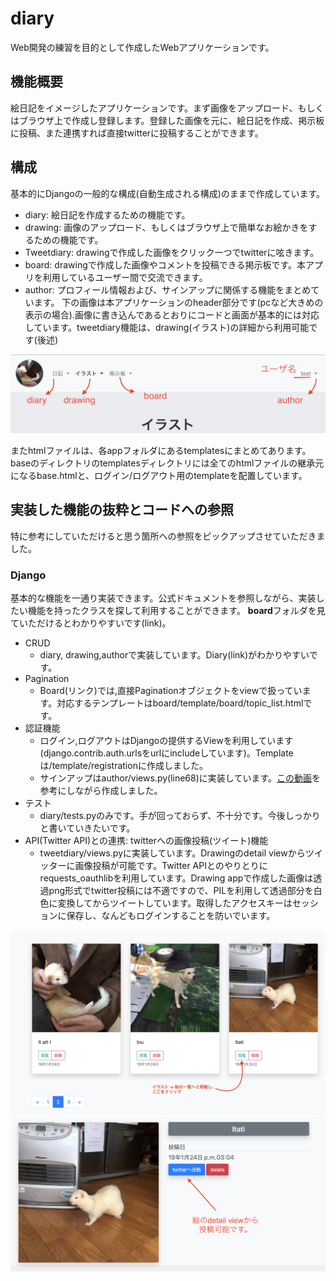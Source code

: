 # diary
Web開発の練習を目的として作成したWebアプリケーションです。
## 機能概要
絵日記をイメージしたアプリケーションです。まず画像をアップロード、もしくはブラウザ上で作成し登録します。登録した画像を元に、絵日記を作成、掲示板に投稿、また連携すれば直接twitterに投稿することができます。


## 構成
基本的にDjangoの一般的な構成(自動生成される構成)のままで作成しています。

- diary: 絵日記を作成するための機能です。
- drawing: 画像のアップロード、もしくはブラウザ上で簡単なお絵かきをするための機能です。
- Tweetdiary: drawingで作成した画像をクリック一つでtwitterに呟きます。
- board: drawingで作成した画像やコメントを投稿できる掲示板です。本アプリを利用しているユーザー間で交流できます。
- author: プロフィール情報および、サインアップに関係する機能をまとめています。
下の画像は本アプリケーションのheader部分です(pcなど大きめの表示の場合).画像に書き込んであるとおりにコードと画面が基本的には対応しています。tweetdiary機能は、drawing(イラスト)の詳細から利用可能です(後述)

![fig1](https://github.com/Kyutatsu/diary/blob/pictures/fig1.png)

またhtmlファイルは、各appフォルダにあるtemplatesにまとめてあります。baseのディレクトリのtemplatesディレクトリには全てのhtmlファイルの継承元になるbase.htmlと、ログイン/ログアウト用のtemplateを配置しています。



## 実装した機能の抜粋とコードへの参照
特に参考にしていただけると思う箇所への参照をピックアップさせていただきました。


### Django
基本的な機能を一通り実装できます。公式ドキュメントを参照しながら、実装したい機能を持ったクラスを探して利用することができます。
**board**フォルダを見ていただけるとわかりやすいです(link)。
- CRUD
  - diary, drawing,authorで実装しています。Diary(link)がわかりやすいです。
- Pagination
  - Board(リンク)では,直接Paginationオブジェクトをviewで扱っています。対応するテンプレートはboard/template/board/topic_list.htmlです。
- 認証機能
  - ログイン,ログアウトはDjangoの提供するViewを利用しています(django.contrib.auth.urlsをurlにincludeしています)。Templateは/template/registrationに作成しました。
  - サインアップはauthor/views.py(line68)に実装しています。[この動画](https://www.youtube.com/watch?v=aCotgGyS2gc&list=PLf5QDVUBPTbyt4rCfIMQPh_IsCWoDW0jF&index=4&t=65s)を参考にしながら作成しました。
- テスト
  - diary/tests.pyのみです。手が回っておらず、不十分です。今後しっかりと書いていきたいです。
- API(Twitter API)との連携: twitterへの画像投稿(ツイート)機能
  - tweetdiary/views.pyに実装しています。Drawingのdetail viewからツイッターに画像投稿が可能です。Twitter APIとのやりとりにrequests_oauthlibを利用しています。Drawing appで作成した画像は透過png形式でtwitter投稿には不適ですので、PILを利用して透過部分を白色に変換してからツイートしています。取得したアクセスキーはセッションに保存し、なんどもログインすることを防いでいます。

![fig2](https://github.com/Kyutatsu/diary/blob/pictures/fig2.png)
![fig3](https://github.com/Kyutatsu/diary/blob/pictures/fig3.png)
